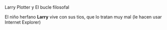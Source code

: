 Larry Plotter y El bucle filosofal 

El niño herfano **Larry** vive con sus tios, que lo tratan muy mal (le hacen usar Internet Explorer)

